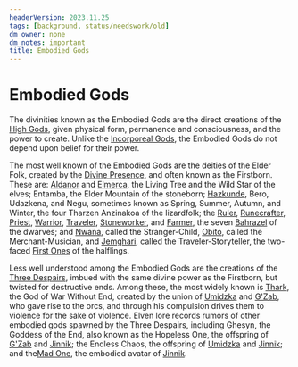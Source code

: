 ```yaml
---
headerVersion: 2023.11.25
tags: [background, status/needswork/old]
dm_owner: none
dm_notes: important
title: Embodied Gods
---
```

# Embodied Gods



The divinities known as the Embodied Gods are the direct creations of the [High Gods](<../high-gods/high-gods.md>), given physical form, permanence and consciousness, and the power to create. Unlike the [Incorporeal Gods](<../incorporeal-gods/incorporeal-gods.md>), the Embodied Gods do not depend upon belief for their power. 

The most well known of the Embodied Gods are the deities of the Elder Folk, created by the [Divine Presence](<../high-gods/divine-presence.md>), and often known as the Firstborn. These are: [Aldanor](<./aldanor.md>) and [Elmerca](<./elmerca.md>), the Living Tree and the Wild Star of the elves; Entamba, the Elder Mountain of the stoneborn; [Hazkunde](<./hazkunde.md>), Bero, Udazkena, and Negu, sometimes known as Spring, Summer, Autumn, and Winter, the four Tharzen Anzinakoa of the lizardfolk; the [Ruler](<bahrazel/uzdan.md>), [Runecrafter](<bahrazel/karthel.md>), [Priest](<bahrazel/fanrukel.md>), [Warrior](<bahrazel/azar.md>), [Traveler](<bahrazel/maganna.md>), [Stoneworker](<bahrazel/tarbaka.md>), and [Farmer](<bahrazel/oshkir.md>), the seven [Bahrazel](<bahrazel/bahrazel.md>) of the dwarves; and [Nwana](<first-ones/nwana.md>), called the Stranger-Child, [Obito](<first-ones/obito.md>), called the Merchant-Musician, and [Jemghari](<first-ones/jemghari.md>), called the Traveler-Storyteller, the two-faced [First Ones](<first-ones/first-ones.md>) of the halflings.

Less well understood among the Embodied Gods are the creations of the [Three Despairs](<../high-gods/three-despairs.md>), imbued with the same divine power as the Firstborn, but twisted for destructive ends. Among these, the most widely known is [Thark](<./thark.md>), the God of War Without End, created by the union of [Umidzka](<../high-gods/umidzka.md>) and [G'Zab](<../high-gods/g-zab.md>), who gave rise to the orcs, and through his compulsion drives them to violence for the sake of violence. Elven lore records rumors of other embodied gods spawned by the Three Despairs, including Ghesyn, the Goddess of the End, also known as the Hopeless One, the offspring of [G'Zab](<../high-gods/g-zab.md>) and [Jinnik](<../high-gods/jinnik.md>); the Endless Chaos, the offspring of [Umidzka](<../high-gods/umidzka.md>) and [Jinnik](<../high-gods/jinnik.md>); and the[Mad One](<./mad-one.md>), the embodied avatar of [Jinnik](<../high-gods/jinnik.md>).
